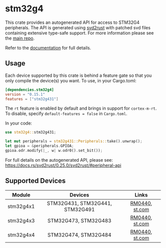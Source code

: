 # stm32g4
This crate provides an autogenerated API for access to STM32G4 peripherals.
The API is generated using [svd2rust] with patched svd files containing
extensive type-safe support. For more information please see the [main repo].

Refer to the [documentation] for full details.

[svd2rust]: https://github.com/rust-embedded/svd2rust
[main repo]: https://github.com/stm32-rs/stm32-rs
[documentation]: https://docs.rs/stm32g4/latest/stm32g4/

## Usage
Each device supported by this crate is behind a feature gate so that you only
compile the device(s) you want. To use, in your Cargo.toml:

```toml
[dependencies.stm32g4]
version = "0.15.1"
features = ["stm32g431"]
```

The `rt` feature is enabled by default and brings in support for `cortex-m-rt`.
To disable, specify `default-features = false` in `Cargo.toml`.

In your code:

```rust
use stm32g4::stm32g431;

let mut peripherals = stm32g431::Peripherals::take().unwrap();
let gpioa = &peripherals.GPIOA;
gpioa.odr.modify(|_, w| w.odr0().set_bit());
```

For full details on the autogenerated API, please see:
https://docs.rs/svd2rust/0.25.0/svd2rust/#peripheral-api

## Supported Devices

| Module | Devices | Links |
|:------:|:-------:|:-----:|
| stm32g4x1 | STM32G431, STM32G441, STM32G491 | [RM0440](https://www.st.com/resource/en/reference_manual/dm00355726.pdf), [st.com](https://www.st.com/en/microcontrollers-microprocessors/stm32g4x1.html) |
| stm32g4x3 | STM32G473, STM32G483 | [RM0440](https://www.st.com/resource/en/reference_manual/dm00355726.pdf), [st.com](https://www.st.com/en/microcontrollers-microprocessors/stm32g4x3.html) |
| stm32g4x4 | STM32G474, STM32G484 | [RM0440](https://www.st.com/resource/en/reference_manual/dm00355726.pdf), [st.com](https://www.st.com/en/microcontrollers-microprocessors/stm32g4x4.html) |
